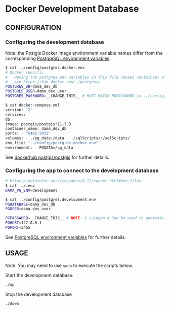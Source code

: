 # Docker Development Database

## CONFIGURATION

### Configuring the development database

Note: the Postgis Docker image environment variable names differ from the corresponding
[PostgreSQL environment variables](https://www.postgresql.org/docs/11/libpq-envars.html).

```sh
$ cat ../config/postgres.docker.env
# Docker specific
#   Having the postgres.env variables in this file causes containser startup to fail.
#   see https://hub.docker.com/_/postgres/
POSTGRES_DB=dama_dev_db
POSTGRES_USER=dama_dev_user
POSTGRES_PASSWORD=__CHANGE_THIS__ # MUST MATCH PGPASSWORD in ../config/postgres.development.env
```

```sh
$ cat docker-compose.yml
version: '2'
services:
db:
image: postgis/postgis:11-3.3
container_name: dama_dev_db
ports: - "5465:5432"
volumes: - ./pg_data:/data - ./sqlScripts/:/sqlScripts/
env_file: "../config/postgres.docker.env"
environment: - PGDATA=/pg_data
```

See [dockerhub postgis/postgis](https://registry.hub.docker.com/r/postgis/postgis)
for further details.

### Configuring the app to connect to the development database

```sh
# https://moleculer.services/docs/0.12/runner.html#env-files
$ cat ../.env
DAMA_PG_ENV=development
```

```sh
$ cat ../config/postgres.development.env
PGDATABASE=dama_dev_db
PGUSER=dama_dev_user

PGPASSWORD=__CHANGE_THIS__ # NOTE: $ uuidgen # Can be used to generate password
PGHOST=127.0.0.1
PGPORT=5465
```

See [PostgreSQL environment variables](https://www.postgresql.org/docs/11/libpq-envars.html)
for further details.

## USAGE

Note: You may need to use `sudo` to execute the scripts below.

Start the development database.

```sh
./up
```

Stop the development database

```sh
./down
```
